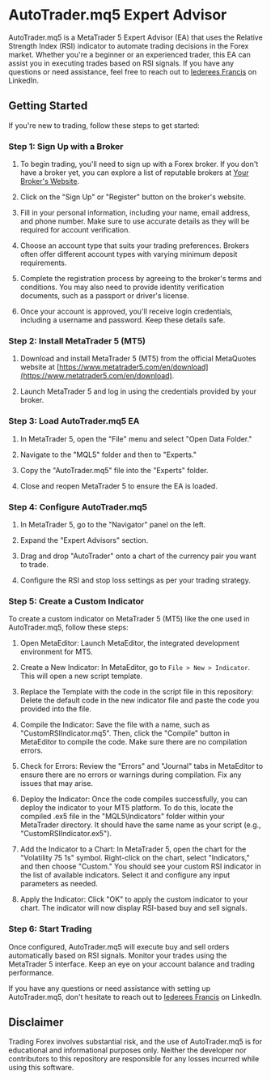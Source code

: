 # AutoTrader.mq5 Expert Advisor

AutoTrader.mq5 is a MetaTrader 5 Expert Advisor (EA) that uses the Relative Strength Index (RSI) indicator to automate trading decisions in the Forex market. Whether you're a beginner or an experienced trader, this EA can assist you in executing trades based on RSI signals. If you have any questions or need assistance, feel free to reach out to [Iederees Francis](https://www.linkedin.com/in/iederees-francis-150b35124/) on LinkedIn.

## Getting Started

If you're new to trading, follow these steps to get started:

### Step 1: Sign Up with a Broker

1. To begin trading, you'll need to sign up with a Forex broker. If you don't have a broker yet, you can explore a list of reputable brokers at [Your Broker's Website](https://track.deriv.com/_KCH6LP9EQxwKqFKZ7JdnQ2Nd7ZgqdRLk/1/).

2. Click on the "Sign Up" or "Register" button on the broker's website.

3. Fill in your personal information, including your name, email address, and phone number. Make sure to use accurate details as they will be required for account verification.

4. Choose an account type that suits your trading preferences. Brokers often offer different account types with varying minimum deposit requirements.

5. Complete the registration process by agreeing to the broker's terms and conditions. You may also need to provide identity verification documents, such as a passport or driver's license.

6. Once your account is approved, you'll receive login credentials, including a username and password. Keep these details safe.

### Step 2: Install MetaTrader 5 (MT5)

1. Download and install MetaTrader 5 (MT5) from the official MetaQuotes website at [https://www.metatrader5.com/en/download](https://www.metatrader5.com/en/download).

2. Launch MetaTrader 5 and log in using the credentials provided by your broker.

### Step 3: Load AutoTrader.mq5 EA

1. In MetaTrader 5, open the "File" menu and select "Open Data Folder."

2. Navigate to the "MQL5" folder and then to "Experts."

3. Copy the "AutoTrader.mq5" file into the "Experts" folder.

4. Close and reopen MetaTrader 5 to ensure the EA is loaded.

### Step 4: Configure AutoTrader.mq5

1. In MetaTrader 5, go to the "Navigator" panel on the left.

2. Expand the "Expert Advisors" section.

3. Drag and drop "AutoTrader" onto a chart of the currency pair you want to trade.

4. Configure the RSI and stop loss settings as per your trading strategy.

### Step 5: Create a Custom Indicator

To create a custom indicator on MetaTrader 5 (MT5) like the one used in AutoTrader.mq5, follow these steps:

1. Open MetaEditor: Launch MetaEditor, the integrated development environment for MT5.

2. Create a New Indicator: In MetaEditor, go to `File > New > Indicator`. This will open a new script template.

3. Replace the Template with the code in the script file in this repository: Delete the default code in the new indicator file and paste the code you provided into the file.

4. Compile the Indicator: Save the file with a name, such as "CustomRSIIndicator.mq5". Then, click the "Compile" button in MetaEditor to compile the code. Make sure there are no compilation errors.

5. Check for Errors: Review the "Errors" and "Journal" tabs in MetaEditor to ensure there are no errors or warnings during compilation. Fix any issues that may arise.

6. Deploy the Indicator: Once the code compiles successfully, you can deploy the indicator to your MT5 platform. To do this, locate the compiled .ex5 file in the "MQL5\Indicators" folder within your MetaTrader directory. It should have the same name as your script (e.g., "CustomRSIIndicator.ex5").

7. Add the Indicator to a Chart: In MetaTrader 5, open the chart for the "Volatility 75 1s" symbol. Right-click on the chart, select "Indicators," and then choose "Custom." You should see your custom RSI indicator in the list of available indicators. Select it and configure any input parameters as needed.

8. Apply the Indicator: Click "OK" to apply the custom indicator to your chart. The indicator will now display RSI-based buy and sell signals.

### Step 6: Start Trading

Once configured, AutoTrader.mq5 will execute buy and sell orders automatically based on RSI signals. Monitor your trades using the MetaTrader 5 interface. Keep an eye on your account balance and trading performance.

If you have any questions or need assistance with setting up AutoTrader.mq5, don't hesitate to reach out to [Iederees Francis](https://www.linkedin.com/in/iederees-francis-150b35124/) on LinkedIn.

## Disclaimer

Trading Forex involves substantial risk, and the use of AutoTrader.mq5 is for educational and informational purposes only. Neither the developer nor contributors to this repository are responsible for any losses incurred while using this software.


